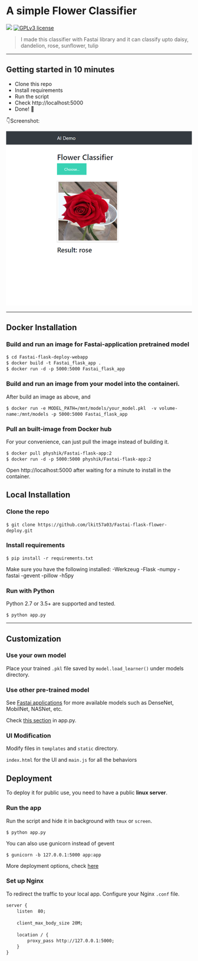 # A simple Flower Classifier

[![](https://img.shields.io/badge/python-2.7%2C%203.5%2B-green.svg)]()
[![GPLv3 license](https://img.shields.io/badge/License-GPLv3-blue.svg)](http://perso.crans.org/besson/LICENSE.html)

> I made this classifier with Fastai library and it can classify upto daisy, dandelion, rose, sunflower, tulip

------------------

## Getting started in 10 minutes

- Clone this repo
- Install requirements
- Run the script
- Check http://localhost:5000
- Done! :tada:

:point_down:Screenshot:

<p align="center">
  <img src="static/assets/Capture.PNG" width="600px" alt="">
</p>

------------------

## Docker Installation

### Build and run an image for Fastai-application pretrained model
```shell
$ cd Fastai-flask-deploy-webapp
$ docker build -t Fastai_flask_app .
$ docker run -d -p 5000:5000 Fastai_flask_app
```

### Build and run an image from your model into the containeri.
After build an image as above, and
```shell
$ docker run -e MODEL_PATH=/mnt/models/your_model.pkl  -v volume-name:/mnt/models -p 5000:5000 Fastai_flask_app
```

### Pull an built-image from Docker hub
For your convenience, can just pull the image instead of building it.
```shell
$ docker pull physhik/Fastai-flask-app:2
$ docker run -d -p 5000:5000 physhik/Fastai-flask-app:2
```
Open http://localhost:5000 after waiting for a minute to install in the container.


## Local Installation

### Clone the repo
```shell
$ git clone https://github.com/lkit57a03/Fastai-flask-flower-deploy.git
```

### Install requirements

```shell
$ pip install -r requirements.txt
```

Make sure you have the following installed:
-Werkzeug
-Flask
-numpy
-fastai
-gevent
-pillow
-h5py

### Run with Python

Python 2.7 or 3.5+ are supported and tested.

```shell
$ python app.py
```


------------------

## Customization

### Use your own model

Place your trained `.pkl` file saved by `model.load_learner()` under models directory.


### Use other pre-trained model

See [Fastai applications](https://Fastai.io/applications/) for more available models such as DenseNet, MobilNet, NASNet, etc.

Check [this section](https://github.com/mtobeiyf/Fastai-flask-deploy-webapp/blob/master/app.py#L25) in app.py.

### UI Modification

Modify files in `templates` and `static` directory.

`index.html` for the UI and `main.js` for all the behaviors

## Deployment

To deploy it for public use, you need to have a public **linux server**.

### Run the app

Run the script and hide it in background with `tmux` or `screen`.
```
$ python app.py
```

You can also use gunicorn instead of gevent
```
$ gunicorn -b 127.0.0.1:5000 app:app
```

More deployment options, check [here](http://flask.pocoo.org/docs/0.12/deploying/wsgi-standalone/)

### Set up Nginx

To redirect the traffic to your local app.
Configure your Nginx `.conf` file.
```
server {
    listen  80;

    client_max_body_size 20M;

    location / {
        proxy_pass http://127.0.0.1:5000;
    }
}
```